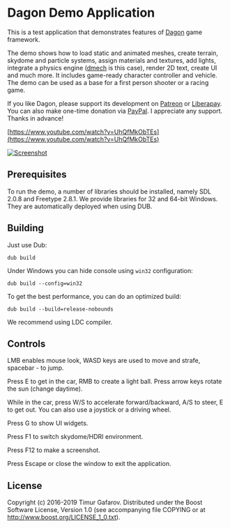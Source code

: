 Dagon Demo Application
======================
This is a test application that demonstrates features of [Dagon](https://github.com/gecko0307/dagon) game framework. 

The demo shows how to load static and animated meshes, create terrain, skydome and particle systems, assign materials and textures, add lights, integrate a physics engine ([dmech](https://github.com/gecko0307/dmech) is this case), render 2D text, create UI and much more. It includes game-ready character controller and vehicle. The demo can be used as a base for a first person shooter or a racing game.

If you like Dagon, please support its development on [Patreon](https://www.patreon.com/gecko0307) or [Liberapay](https://liberapay.com/gecko0307). You can also make one-time donation via [PayPal](https://www.paypal.me/tgafarov). I appreciate any support. Thanks in advance!

[https://www.youtube.com/watch?v=UhQfMkObTEs](https://www.youtube.com/watch?v=UhQfMkObTEs)

[![Screenshot](https://3.bp.blogspot.com/-w5HvSblDmyY/XIPtUKuBX_I/AAAAAAAAD4A/_ff7Ck4u6f42VZK7FoCOc-B4Q6K2LS1nQCLcBGAs/s1600/005.jpg)](https://3.bp.blogspot.com/-w5HvSblDmyY/XIPtUKuBX_I/AAAAAAAAD4A/_ff7Ck4u6f42VZK7FoCOc-B4Q6K2LS1nQCLcBGAs/s1600/005.jpg)

Prerequisites
-------------
To run the demo, a number of libraries should be installed, namely SDL 2.0.8 and Freetype 2.8.1. We provide libraries for 32 and 64-bit Windows. They are automatically deployed when using DUB.

Building
--------
Just use Dub: 

`dub build`

Under Windows you can hide console using `win32` configuration: 

`dub build --config=win32`

To get the best performance, you can do an optimized build:

`dub build --build=release-nobounds`

We recommend using LDC compiler.

Controls
--------
LMB enables mouse look, WASD keys are used to move and strafe, spacebar - to jump.

Press E to get in the car, RMB to create a light ball. Press arrow keys rotate the sun (change daytime).

While in the car, press W/S to accelerate forward/backward, A/S to steer, E to get out. You can also use a joystick or a driving wheel.

Press G to show UI widgets.

Press F1 to switch skydome/HDRI environment.

Press F12 to make a screenshot.

Press Escape or close the window to exit the application.

License
-------
Copyright (c) 2016-2019 Timur Gafarov. Distributed under the Boost Software License, Version 1.0 (see accompanying file COPYING or at http://www.boost.org/LICENSE_1_0.txt).
